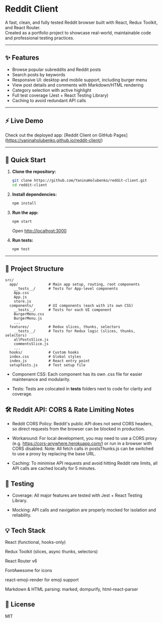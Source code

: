 # Reddit Client

A fast, clean, and fully tested Reddit browser built with React, Redux Toolkit, and React Router.  
Created as a portfolio project to showcase real-world, maintainable code and professional testing practices.

---

## ✨ Features

- Browse popular subreddits and Reddit posts
- Search posts by keywords
- Responsive UI: desktop and mobile support, including burger menu
- View post details and comments with Markdown/HTML rendering
- Category selection with active highlight
- Full test coverage (Jest + React Testing Library)
- Caching to avoid redundant API calls

---

## ⚡️ Live Demo

Check out the deployed app: [Reddit Client on GitHub Pages] (https://yaninaholubenko.github.io/reddit-client/)

---

## 🚀 Quick Start

1. **Clone the repository:**
    ```bash
    git clone https://github.com/YaninaHolubenko/reddit-client.git
    cd reddit-client
    ```

2. **Install dependencies:**
    ```bash
    npm install
    ```

3. **Run the app:**
    ```bash
    npm start
    ```
    Open [http://localhost:3000](http://localhost:3000)

4. **Run tests:**
    ```bash
    npm test
    ```

---

## 📁 Project Structure

```
src/
  app/              # Main app setup, routing, root components
    __tests__/      # Tests for App-level components
    App.css
    App.js
    store.js
  components/       # UI components (each with its own CSS)
    __tests__/      # Tests for each UI component
    BurgerMenu.css 
    BurgerMenu.js
    ...
  features/         # Redux slices, thunks, selectors
    __tests__/      # Tests for Redux logic (slices, thunks, selectors)
    allPostsSlice.js
    commentsSlice.js
    ...
  hooks/            # Custom hooks
  index.css         # Global styles
  index.js          # React entry point
  setupTests.js     # Test setup file 
```

- Component CSS: Each component has its own .css file for easier maintenance and modularity.

- Tests: Tests are colocated in __tests__ folders next to code for clarity and coverage.

## 🛠️ Reddit API: CORS & Rate Limiting Notes
- Reddit CORS Policy: Reddit's public API does not send CORS headers, so direct requests from the browser can be blocked in production.

- Workaround: For local development, you may need to use a CORS proxy (e.g. https://cors-anywhere.herokuapp.com/) or run in a browser with CORS disabled.
Note: All fetch calls in postsThunks.js can be switched to use a proxy by replacing the base URL.

- Caching: To minimise API requests and avoid hitting Reddit rate limits, all API calls are cached locally for 5 minutes.

## 🧪 Testing
- Coverage: All major features are tested with Jest + React Testing Library.

- Mocking: API calls and navigation are properly mocked for isolation and reliability.

## 💡 Tech Stack
React (functional, hooks-only)

Redux Toolkit (slices, async thunks, selectors)

React Router v6

FontAwesome for icons

react-emoji-render for emoji support

Markdown & HTML parsing: marked, dompurify, html-react-parser

## 📌 License
MIT